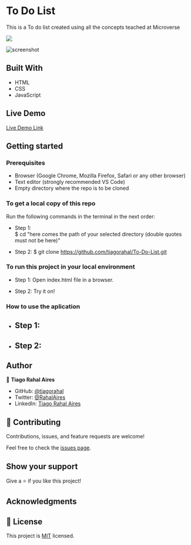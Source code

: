 # To Do List
This is a To do list created using all the concepts teached at Microverse

![](https://img.shields.io/badge/Microverse-blueviolet)

![screenshot](---------------------------------)

## Built With

- HTML
- CSS
- JavaScript

## Live Demo

[Live Demo Link](https://tiagorahal.github.io/To-Do-List/)


## Getting started

### Prerequisites

- Browser (Google Chrome, Mozilla Firefox, Safari or any other browser)
- Text editor (strongly recommended VS Code)
- Empty directory where the repo is to be cloned

### To get a local copy of this repo

Run the following commands in the terminal in the next order:

- Step 1:  
  $ cd "here comes the path of your selected directory (double quotes must not be here)"

- Step 2:
  $ git clone https://github.com/tiagorahal/To-Do-List.git

### To run this project in your local environment

- Step 1:
  Open index.html file in a browser.

- Step 2:
  Try it on!


### How to use the aplication

- Step 1:
  -----------

- Step 2:
  ------------------



## Author


👤 **Tiago Rahal Aires**

- GitHub: [@tiagorahal](https://github.com/tiagorahal)
- Twitter: [@RahalAires](https://twitter.com/RahalAires)
- LinkedIn: [Tiago Rahal Aires](https://linkedin.com/tiagorahal)

## 🤝 Contributing

Contributions, issues, and feature requests are welcome!

Feel free to check the [issues page](https://github.com/tiagorahal/To-Do-List/issues).

## Show your support

Give a ⭐️ if you like this project!

## Acknowledgments


## 📝 License

This project is [MIT](./MIT.md) licensed.
